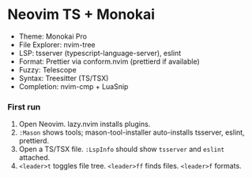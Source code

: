 # Neovim TS + Monokai


- Theme: Monokai Pro
- File Explorer: nvim-tree
- LSP: tsserver (typescript-language-server), eslint
- Format: Prettier via conform.nvim (prettierd if available)
- Fuzzy: Telescope
- Syntax: Treesitter (TS/TSX)
- Completion: nvim-cmp + LuaSnip


### First run
1. Open Neovim. lazy.nvim installs plugins.
2. `:Mason` shows tools; mason-tool-installer auto-installs tsserver, eslint, prettierd.
3. Open a TS/TSX file. `:LspInfo` should show `tsserver` and `eslint` attached.
4. `<leader>t` toggles file tree. `<leader>ff` finds files. `<leader>f` formats.
